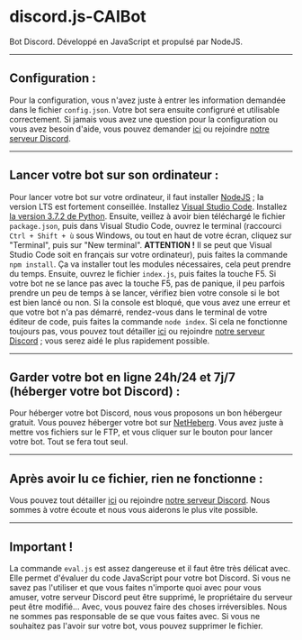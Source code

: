 # discord.js-CAIBot
Bot Discord. Développé en JavaScript et propulsé par NodeJS.

---

## Configuration :
Pour la configuration, vous n'avez juste à entrer les information demandée dans le fichier `config.json`. Votre bot sera ensuite configruré et utilisable correctement.
Si jamais vous avez une question pour la configuration ou vous avez besoin d'aide, vous pouvez demander [ici](https://github.com/NexusDeveloppement/discord.js-CAIBot/issues) ou rejoindre [notre serveur Discord](https://discord.gg/7CZBUJQ).

---

## Lancer votre bot sur son ordinateur :
Pour lancer votre bot sur votre ordinateur, il faut installer [NodeJS](https://nodejs.org/fr/) ; la version LTS est fortement conseillée. Installez [Visual Studio Code](https://code.visualstudio.com/Download). Installez [la version 3.7.2 de Python](https://www.python.org/downloads/release/python-372/). Ensuite, veillez à avoir bien téléchargé le fichier `package.json`, puis dans Visual Studio Code, ouvrez le terminal (raccourci `Ctrl + Shift + ù` sous Windows, ou tout en haut de votre écran, cliquez sur "Terminal", puis sur "New terminal". **ATTENTION !** Il se peut que Visual Studio Code soit en français sur votre ordinateur), puis faites la commande `npm install`. Ça va installer tout les modules nécessaires, cela peut prendre du temps. Ensuite, ouvrez le fichier `index.js`, puis faites la touche F5. Si votre bot ne se lance pas avec la touche F5, pas de panique, il peu parfois prendre un peu de temps à se lancer, vérifiez bien votre console si le bot est bien lancé ou non. Si la console est bloqué, que vous avez une erreur et que votre bot n'a pas démarré, rendez-vous dans le terminal de votre éditeur de code, puis faites la commande `node index`. Si cela ne fonctionne toujours pas, vous pouvez tout détailler [ici](https://github.com/NexusDeveloppement/discord.js-CAIBot/issues) ou rejoindre [notre serveur Discord](https://discord.gg/7CZBUJQ) ; vous serez aidé le plus rapidement possible.

---

## Garder votre bot en ligne 24h/24 et 7j/7 (héberger votre bot Discord) :
Pour héberger votre bot Discord, nous vous proposons un bon hébergeur gratuit. Vous pouvez héberger votre bot sur [NetHeberg](https://offres.netheberg.fr/cart.php?gid=4). Vous avez juste à mettre vos fichiers sur le FTP, et vous cliquer sur le bouton pour lancer votre bot. Tout se fera tout seul.

---

## Après avoir lu ce fichier, rien ne fonctionne :
Vous pouvez tout détailler [ici](https://github.com/NexusDeveloppement/discord.js-CAIBot/issues) ou rejoindre [notre serveur Discord](https://discord.gg/7CZBUJQ). Nous sommes à votre écoute et nous vous aiderons le plus vite possible.

---

## Important !
La commande `eval.js` est assez dangereuse et il faut être très délicat avec. Elle permet d'évaluer du code JavaScript pour votre bot Discord. Si vous ne savez pas l'utiliser et que vous faites n'importe quoi avec pour vous amuser, votre serveur Discord peut être supprimé, le propriétaire du serveur peut être modifié... Avec, vous pouvez faire des choses irréversibles. Nous ne sommes pas responsable de se que vous faites avec.
Si vous ne souhaitez pas l'avoir sur votre bot, vous pouvez supprimer le fichier.
